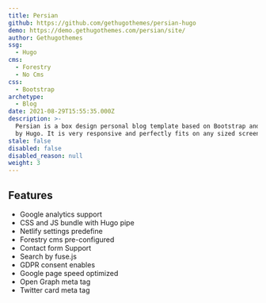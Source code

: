 ```yaml
---
title: Persian
github: https://github.com/gethugothemes/persian-hugo
demo: https://demo.gethugothemes.com/persian/site/
author: Gethugothemes
ssg:
  - Hugo
cms:
  - Forestry
  - No Cms
css:
  - Bootstrap
archetype:
  - Blog
date: 2021-08-29T15:55:35.000Z
description: >-
  Persian is a box design personal blog template based on Bootstrap and powered
  by Hugo. It is very responsive and perfectly fits on any sized screen device.
stale: false
disabled: false
disabled_reason: null
weight: 3
---
```


## Features

* Google analytics support
* CSS and JS bundle with Hugo pipe
* Netlify settings predefine
* Forestry cms pre-configured
* Contact form Support
* Search by fuse.js
* GDPR consent enables
* Google page speed optimized
* Open Graph meta tag
* Twitter card meta tag